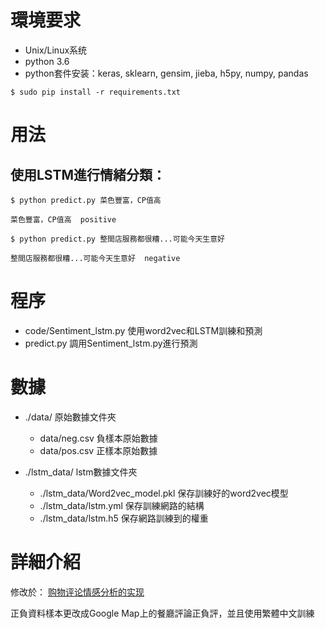 # 環境要求
- Unix/Linux系统
- python 3.6
- python套件安装：keras, sklearn, gensim, jieba, h5py, numpy, pandas
```
$ sudo pip install -r requirements.txt
```
# 用法

## 使用LSTM進行情緒分類：
```
$ python predict.py 菜色豐富，CP值高
```
```
菜色豐富，CP值高  positive
```

```
$ python predict.py 整間店服務都很糟...可能今天生意好
```
```
整間店服務都很糟...可能今天生意好  negative
```

# 程序
- code/Sentiment_lstm.py 使用word2vec和LSTM訓練和預測
- predict.py  調用Sentiment_lstm.py進行預測

# 數據
- ./data/ 原始數據文件夾
  - data/neg.csv 負樣本原始數據
  - data/pos.csv 正樣本原始數據

- ./lstm_data/ lstm數據文件夾
  - ./lstm_data/Word2vec_model.pkl 保存訓練好的word2vec模型
  - ./lstm_data/lstm.yml  保存訓練網路的結構
  - ./lstm_data/lstm.h5  保存網路訓練到的權重

# 詳細介紹
修改於：
[购物评论情感分析的实现](http://buptldy.github.io/2016/07/20/2016-07-20-sentiment%20analysis/)

正負資料樣本更改成Google Map上的餐廳評論正負評，並且使用繁體中文訓練
